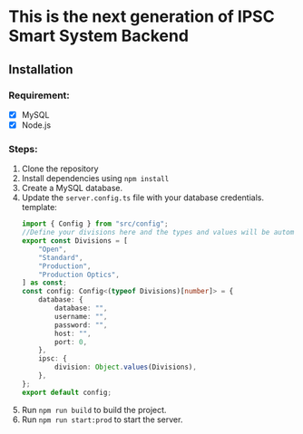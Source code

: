 # This is the next generation of IPSC Smart System Backend

## Installation
### Requirement:
- [x] MySQL
- [x] Node.js

### Steps:
1. Clone the repository
2. Install dependencies using `npm install`
3. Create a MySQL database.
4. Update the `server.config.ts` file with your database credentials.
	template: 
	```typescript
	import { Config } from "src/config";
	//Define your divisions here and the types and values will be automatically generated.
	export const Divisions = [
		"Open",
		"Standard",
		"Production",
		"Production Optics",
	] as const;
	const config: Config<(typeof Divisions)[number]> = {
		database: {
			database: "",
			username: "",
			password: "",
			host: "",
			port: 0,
		},
		ipsc: {
			division: Object.values(Divisions),
		},
	};
	export default config;
	```
5. Run `npm run build` to build the project.
6. Run `npm run start:prod` to start the server.
